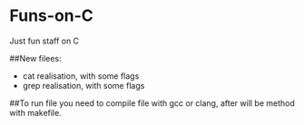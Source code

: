 # Funs-on-C
Just fun staff on C

##New filees:
- cat realisation, with some flags
- grep realisation, with some flags

##To run file you need to compile file with gcc or clang, after will be method with makefile.
